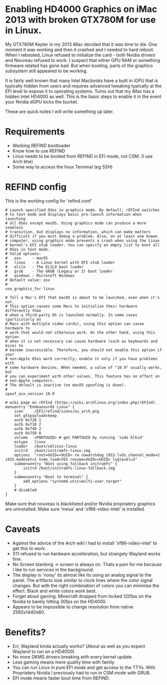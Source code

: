 # Enabling HD4000 Graphics on iMac 2013 with broken GTX780M for use in Linux. 

My GTX780M Kepler in my 2013 iMac decided that it was time to die. One moment it was working and then it crashed and I needed to hard reboot. When I rebooted, Linux refused to initialize the card - both Nvidia drivers and Nouveau refused to work. I suspect that either GPU RAM or something firmware related has gone bad. But when booting, parts of the graphics subsystem still appeared to be working. 

It is fairly well known that many Intel Macbooks have a built in iGPU that is typically hidden from users and requires advanced tweaking typically at the EFI level to expose it to operating systems. Turns out that my iMac has a hidden Intel HD4000 as well. This is the basic steps to enable it in the event your Nvidia dGPU kicks the bucket. 

These are quick notes I will write something up later. 

# Requirements
* Working REFIND bootloader
* Know how to use REFIND
* Linux needs to be booted from REFIND in EFI mode, not CSM. (I use Arch btw)
* Some way to access the linux Terminal (eg SSH)

# REFIND config

This is the working config for 'refind.conf'

```
# Launch specified OSes in graphics mode. By default, rEFInd switches
# to text mode and displays basic pre-launch information when launching
# all OSes except macOS. Using graphics mode can produce a more seamless
# transition, but displays no information, which can make matters
# difficult if you must debug a problem. Also, on at least one known
# computer, using graphics mode prevents a crash when using the Linux
# kernel's EFI stub loader. You can specify an empty list to boot all
# OSes in text mode.
# Valid options:
#   osx     - macOS
#   linux   - A Linux kernel with EFI stub loader
#   elilo   - The ELILO boot loader
#   grub    - The GRUB (Legacy or 2) boot loader
#   windows - Microsoft Windows
# Default value: osx
#
use_graphics_for linux

# Tell a Mac's EFI that macOS is about to be launched, even when it's not.
# This option causes some Macs to initialize their hardware differently than
# when a third-party OS is launched normally. In some cases (particularly on
# Macs with multiple video cards), using this option can cause hardware to
# work that would not otherwise work. On the other hand, using this option
# when it is not necessary can cause hardware (such as keyboards and mice) to
# become inaccessible. Therefore, you should not enable this option if your
# non-Apple OSes work correctly; enable it only if you have problems with
# some hardware devices. When needed, a value of "10.9" usually works, but
# you can experiment with other values. This feature has no effect on
# non-Apple computers.
# The default is inactive (no macOS spoofing is done).
#
spoof_osx_version 10.9

# wiki page on rEFInd (https://wiki.archlinux.org/index.php/rEFInd).
menuentry "EndeavourOS Linux" {
    icon     /EFI/refind/icons/os_arch.png
    set gfxpayload=keep
    outb 0x728 1
    outb 0x710 2
    outb 0x740 2
    outb 0x750 0
    volume   <PARTUUID> # get PARTUUID by running 'sudo blkid'
    ostype   linux
    loader   /boot/vmlinuz-linux
    initrd   /boot/initramfs-linux.img
    options  "root=UUID=<UUID> rw nowatchdog i915.lvds_channel_mode=2 i915.modeset=1 nvme_load=YES resume=UUID=<UUID> loglevel=3"
    submenuentry "Boot using fallback initramfs" {
        initrd /boot/initramfs-linux-fallback.img
    }
    submenuentry "Boot to terminal" {
        add_options "systemd.unit=multi-user.target"
    }
    # disabled
}

```
Make sure that nouveau is blacklisted and/or Nvidia propriatery graphics are uninstalled.
Make sure 'mesa' and 'xf86-video-intel' is installed. 


# Caveats
* Against the advice of the Arch wiki I had to install 'xf86-video-intel' to get this to work. 
* X11 refused to run hardware accelleration, but strangely Wayland works fine.
* No Screen blanking -> screen is always on. Thats a pain for me because I like to run services in the background. 
* The display is 'noisy' its almost like its using an analog signal to the panel. The artifacts look similar to clock lines where the color signal changes. But with the right combination of colors you can minimise the effect. Black and white colors work best.
* Forget about gaming. Minecraft dropped from locked 120fps on the Nvidia to barely hitting 30fps on the HD4000.
* Appears to be impossible to change resolution from native 2560x1440x60.
  
# Benefits?
* Err, Wayland kinda actually works? (About as well as you expect Wayland to run on a HD4000).
* No more DKMS drivers breaking with every kernel update. 
* Less gaming means more quality time with family
* You can run Linux in pure EFI mode and get access to the TTYs. With Propriatery Nvidia I previously had to run in CSM mode with GRUB.
* EFI mode means faster boot time from REFIND. 


